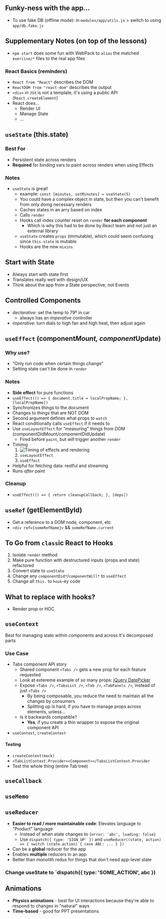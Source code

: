 ## Funky-ness with the app...

- To use fake DB (offline mode): in `modules/app/utils.js` > switch to using `app/db.fake.js`


## Supplementary Notes (on top of the lessons)

- `npm start` does some fun with WebPack to `alias` the matched `exercise/*` files to the real app files

### React Basics (reminders)

- `React from "React"` describes the DOM
- `ReactDOM from "react-dom"` describes the output
- `<div>` in `JSX` is not a template, it's using a public API (`React.createElement`)
- React does...
  - Render UI
  - Manage State
  - ...

## `useState` (this.state)

### Best For

- Persistent state across renders
- **Required** for binding vars to paint across renders when using Effects

### Notes

- `useState` is great!
  - example: `const [minutes, setMinutes] = useState(5)`
  - You could have a complex object in state, but then you can't benefit from only doing necessary renders
  - Caches states in an arry based on index
  - Calls `render`
  - Hooks call index counter reset on `render` **for each component**
    - Which is why this had to be done by React team and not just an external library
  - `useState` creates `props` (immutable), which could seem confusing since `this.state` is mutable
  - Hooks are the new `mixins`

## Start with State

- Always start with state first
- Translates really well with design/UX
- Think about the app from a State perspective, not Events

## Controlled Components

- _declarative_: set the temp to 79º in car
  - always has an _imperative_ controller
- _imperative_: turn dials to high fan and high heat, then adjust again

## `useEffect` (component*Mount, component*Update)

### Why use?
- "Only run code when certain things change"
- Setting state can't be done in `render`

### Notes
- **Side effect** for pure functions
- `useEffect(() => { document.title = localPropName; }, [localPropName])`
- Synchronizes things to the document
- Changes to things that are NOT DOM
- Second argument defines what props to `watch`
- React conditionally calls `useEffect` if it needs to
- Use `useLayoutEffect` for "measuring" things from DOM (componentDidMount/componentDidUpdate)
  - Fired before `paint`, but _will_ trigger another `render`
- Timimg
  1. ![Timing of effects and rendering](https://github.com/donavon/hook-flow/blob/master/hook-flow.png?raw=true)
  1. `useLayoutEffect`
  1. `useEffect`
- Helpful for fetching data: restful and streaming
- Runs _after_ paint

### Cleanup
- `useEffect(() => { return cleanupCallback; }, [deps])`

## `useRef` (getElementById)

- Get a reference to a DOM node, component, etc
- `<div ref={someRefName}>` && `someRefName.current`

## To Go from `class`ic React to Hooks

1. Isolate `render` method
1. Make pure function with destructured inputs (props and state) refactored
1. Convert state to `useState`
1. Change any `componentDid*`/`componentWill*` to `useEffect`
1. Change all `this.` to `hook`-ey code

## What to replace with hooks?

- Render prop or HOC

## `useContext`

Best for managing state within components and across it's decomposed parts

### Use Case

- Tabs component API story
  - Shared component `<Tabs />` gets a new prop for each feature requested
  - Look at extereme example of _so_ many props: [jQuery DatePicker](https://api.jqueryui.com/datepicker/)
  - Expose `<Tabs />`, `<TabsList />`, `<Tab />`, `<TabPanels />`, instead of just `<Tabs />`
    - By being composable, you reduce the need to maintain all the changes by consumers
    - Splitting up is hard, if you have to manage props across elements, unless...
  - Is it backwards compatible?
    - **Yes**, if you create a thin wrapper to expose the original component API
- `useContext`, `createContext`

#### Testing

- `createContext(mock)`
- `<TabListContext.Provider><Component></TabsListContext.Provider`
- Test the whole thing (entire Tab tree)

## `useCallback`

## `useMemo`

## `useReducer`

- **Easier to read / more maintainable code**: Elevates language to "Product" language
  - Instead of when state changes to `{error: 'abc', loading: false}`
  - Use `dispatch({ type: 'SIGN_UP' })` and `useReducer((state, action) => { switch (state.action) { case ABC: ... } })`
- Can be a **global** reducer for the app
- Enables **multiple** reducers in an app
- Better than monolith redux for things that don't need app-level state

### Change useState to `dispatch({ type: 'SOME_ACTION', abc })

## Animations

- **Physics animations** - best for UI interactions because they're able to respond to changes in "natural" ways
- **Time-based** - good for PPT presentations

### 